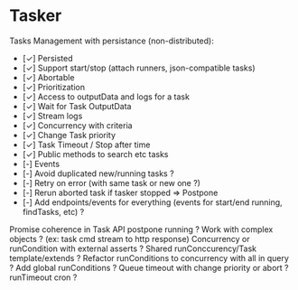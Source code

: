 # Tasker

Tasks Management with persistance (non-distributed):
- [✓] Persisted
- [✓] Support start/stop (attach runners, json-compatible tasks)
- [✓] Abortable
- [✓] Prioritization
- [✓] Access to outputData and logs for a task
- [✓] Wait for Task OutputData
- [✓] Stream logs
- [✓] Concurrency with criteria
- [✓] Change Task priority
- [✓] Task Timeout / Stop after time
- [✓] Public methods to search etc tasks
- [-] Events
- [-] Avoid duplicated new/running tasks ?
- [-] Retry on error (with same task or new one ?)
- [-] Rerun aborted task if tasker stopped => Postpone
- [-] Add endpoints/events for everything (events for start/end running, findTasks, etc) ?

Promise coherence in Task API
postpone running ?
Work with complex objects ? (ex: task cmd stream to http response)
Concurrency or runCondition with external asserts ?
Shared runConccurency/Task template/extends ?
Refactor runConditions to concurrency with all in query ?
Add global runConditions ?
Queue timeout with change priority or abort ?
runTimeout cron ?